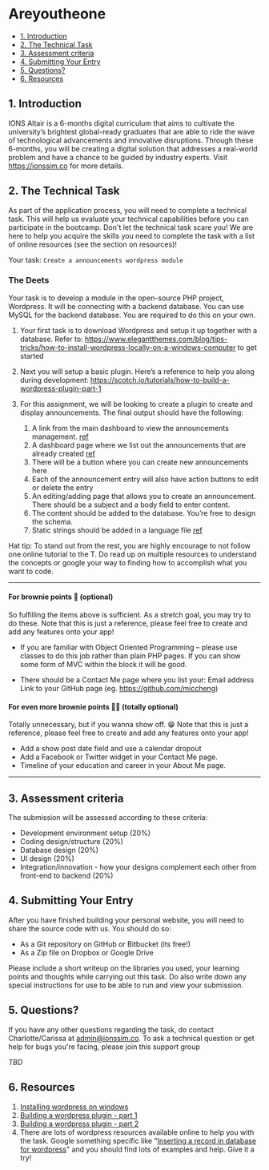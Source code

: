 # Areyoutheone

<!-- vim-markdown-toc GFM -->

* [1. Introduction](#1-introduction)
* [2. The Technical Task](#2-the-technical-task)
* [3. Assessment criteria](#3-assessment-criteria)
* [4. Submitting Your Entry](#4-submitting-your-entry)
* [5. Questions?](#5-questions)
* [6. Resources](#6-resources)

<!-- vim-markdown-toc -->

## 1. Introduction
IONS Altair is a 6-months digital curriculum that aims to cultivate the university’s brightest global-ready graduates that are able to ride the wave of technological advancements and innovative disruptions. Through these 6-months, you will be creating a digital solution that addresses a real-world problem and have a chance to be guided by industry experts. 
Visit https://ionssim.co for more details.

## 2. The Technical Task
As part of the application process, you will need to complete a technical task. This will help us evaluate your technical capabilities before you can participate in the bootcamp. Don't let the technical task scare you! We are here to help you acquire the skills you need to complete the task with a list of online resources (see the section on resources)!

Your task: `Create a announcements wordpress module`
 
### The Deets
Your task is to develop a module in the open-source PHP project, Wordpress. It will be connecting with a backend database. You can use MySQL for the backend database. You are required to do this on your own.

1.	Your first task is to download Wordpress and setup it up together with a database. Refer to: https://www.elegantthemes.com/blog/tips-tricks/how-to-install-wordpress-locally-on-a-windows-computer to get started

2.	Next you will setup a basic plugin. Here’s a reference to help you along during development: https://scotch.io/tutorials/how-to-build-a-wordpress-plugin-part-1

3.	For this assignment, we will be looking to create a plugin to create and display announcements. The final output should have the following:
    1. A link from the main dashboard to view the announcements management. [ref](https://scotch.io/tutorials/how-to-build-a-wordpress-plugin-part-1#initialize-and-add-a-setting-page)
    2. A dashboard page where we list out the announcements that are already created [ref](https://scotch.io/tutorials/how-to-build-a-wordpress-plugin-part-1#adding-custom-input-fields)
    3. There will be a button where you can create new announcements here
    4. Each of the announcement entry will also have action buttons to edit or delete the entry
    5. An editing/adding page that allows you to create an announcement. There should be a subject and a body field to enter content.
    6. The content should be added to the database. You’re free to design the schema.
    7. Static strings should be added in a language file [ref](https://scotch.io/tutorials/how-to-build-a-wordpress-plugin-part-2#making-your-plugin-translatable-internationalization-or-il18n)

Hat tip: To stand out from the rest, you are highly encourage to not follow one online tutorial to the T. Do read up on multiple resources to understand the concepts or google your way to finding how to accomplish what you want to code.
<hr/>

#### For brownie points 🍪 (optional)
   
So fulfilling the items above is sufficient. As a stretch goal, you may try to do these. Note that this is just a reference, please feel free to create and add any features onto your app!

* If you are familiar with Object Oriented Programming – please use classes to do this job rather than plain PHP pages.  If you can show some form of MVC within the block it will be good.

* There should be a Contact Me page where you list your:
Email address
Link to your GitHub page (eg. https://github.com/miccheng)

#### For even more brownie points 🍪🍪 (totally optional)

Totally unnecessary, but if you wanna show off. 😁 Note that this is just a reference, please feel free to create and add any features onto your app!

* Add a show post date field and use a calendar dropout
* Add a Facebook or Twitter widget in your Contact Me page.
* Timeline of your education and career in your About Me page.
<hr/>

## 3. Assessment criteria
The submission will be assessed according to these criteria:

* Development environment setup (20%)
* Coding design/structure (20%)
* Database design (20%)
* UI design (20%)
* Integration/innovation - how your designs complement each other from front-end to backend (20%)

## 4. Submitting Your Entry
After you have finished building your personal website, you will need to share the source code with us. You should do so:
* As a Git repository on GitHub or Bitbucket (its free!)
* As a Zip file on Dropbox or Google Drive 

Please include a short writeup on the libraries you used, your learning points and thoughts while carrying out this task. Do also write down any special instructions for use to be able to run and view your submission.

## 5. Questions?
If you have any other questions regarding the task, do contact Charlotte/Carissa at admin@ionssim.co. To ask a technical question or get help for bugs you're facing, please join this support group

_TBD_
  
## 6. Resources
1. [Installing wordpress on windows](https://www.elegantthemes.com/blog/tips-tricks/how-to-install-wordpress-locally-on-a-windows-computer)
2. [Building a wordpress plugin - part 1](https://scotch.io/tutorials/how-to-build-a-wordpress-plugin-part-1)
3. [Building a wordpress plugin - part 2](https://scotch.io/tutorials/how-to-build-a-wordpress-plugin-part-2)
4. There are lots of wordpress resources available online to help you with the task. Google something specific like "[Inserting a record in database for wordpress](https://google.com/search?q=Inserting+a+record+in+database+for+wordpress&oq=Inserting+a+record+in+database+for+wordpress)" and you should find lots of examples and help. Give it a try!
